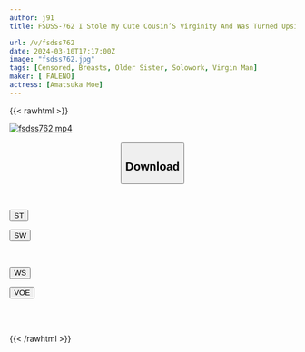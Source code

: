 ```yaml
---
author: j91
title: FSDSS-762 I Stole My Cute Cousin’S Virginity And Was Turned Upside Down After Having Sex That Was More Than Unequaled. Starring/Original Story, Moe Tenshi

url: /v/fsdss762
date: 2024-03-10T17:17:00Z
image: "fsdss762.jpg"
tags: [Censored, Breasts, Older Sister, Solowork, Virgin Man]
maker: [ FALENO]
actress: [Amatsuka Moe]
---
```



{{< rawhtml >}}

<div class="video" data-videoid="6W1md0Gbq1fLPL">
    <a href="javascript:;">
        <img src="/v/fsdss762/fsdss762.jpg" width="WIDTH" height="HEIGHT" alt="fsdss762.mp4" loading="lazy">
    </a>
</div>

<script type="text/javascript" src="https://j91.asia/asset/on-demand-st.js"></script>

<br>
  <link rel="stylesheet" href="https://j91.asia/asset/bs5.css">
  
  <center>
  <button class="btn btn-primary" type="button" data-bs-toggle="collapse" data-bs-target=".multi-collapse" aria-expanded="false" aria-controls="multiCollapseExample1 multiCollapseExample2"><h2>Download</h2></button></center>
</p>
<div class="row">
  <div class="col">
    <div class="collapse multi-collapse" id="multiCollapseExample1">
      <div class="card card-body">
	      	      <br>
<div class="buttons">  
<p><a href="https://streamtape.to/v/6W1md0Gbq1fLPL" target="_blank"><button class="btn-hover color-3"><i class="fa fa-download"></i> ST</button></a></p>
<p><a href="https://cdnwish.com/4louhxprmwqt" target="_blank"><button class="btn-hover color-2"><i class="fa fa-download"></i> SW</button></a></p></div>
    </div>
  </div>
</div>
  <div class="col">
    <div class="collapse multi-collapse" id="multiCollapseExample2">
      <div class="card card-body">
	      <br>
<div class="buttons">
<p><a href="https://wolfstream.tv/dfnza1ohuyqu"><button class="btn-hover color-9"><i class="fa fa-download"></i> WS</button></a></p>
<p><a href="https://voe.sx/9mwywmbcbroi"><button class="btn-hover color-8"><i class="fa fa-download"></i> VOE</button></a></p></div>
<br><br>
      </div>
    </div>
  </div>
</div>

{{< /rawhtml >}}